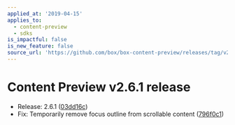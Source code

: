 ```yaml
---
applied_at: '2019-04-15'
applies_to:
  - content-preview
  - sdks
is_impactful: false
is_new_feature: false
source_url: 'https://github.com/box/box-content-preview/releases/tag/v2.6.1'
---
```


# Content Preview v2.6.1 release


* Release: 2.6.1 ([03dd16c](https://github.com/box/box-content-preview/commit[03dd16c](https://github.com/box/box-content-preview/commit/03dd16c)))
* Fix: Temporarily remove focus outline from scrollable content ([796f0c1](https://github.com/box/box-content-preview/commit[796f0c1](https://github.com/box/box-content-preview/commit/796f0c1)))



